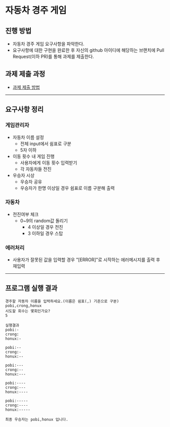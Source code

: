 # 자동차 경주 게임
## 진행 방법
* 자동차 경주 게임 요구사항을 파악한다.
* 요구사항에 대한 구현을 완료한 후 자신의 github 아이디에 해당하는 브랜치에 Pull Request(이하 PR)를 통해 과제를 제출한다.

## 과제 제출 과정
* [과제 제출 방법](https://github.com/next-step/nextstep-docs/tree/master/precourse)

---

## 요구사항 정리
    
### 게임관리자
* 자동차 이름 설정
    * 전체 input에서 쉼표로 구분
    * 5자 이하
* 이동 횟수 내 게임 진행
    * 사용자에게 이동 횟수 입력받기
    * 각 자동차들 전진
* 우승자 시상
    * 우승자 공유
    * 우승자가 한명 이상일 경우 쉼표로 이름 구분해 출력
    
### 자동차
* 전진여부 체크
    * 0~9의 random값 돌리기
        * 4 이상일 경우 전진
        * 3 이하일 경우 스탑
  
### 에러처리
* 사용자가 잘못된 값을 입력할 경우 "[ERROR]"로 시작하는 에러메시지를 출력 후 재입력
    
---

## 프로그램 실행 결과
```
경주할 자동차 이름을 입력하세요.(이름은 쉼표(,) 기준으로 구분)
pobi,crong,honux
시도할 회수는 몇회인가요?
5

실행결과
pobi:-
crong:
honux:-

pobi:--
crong:-
honux:--

pobi:---
crong:--
honux:---

pobi:----
crong:---
honux:----

pobi:-----
crong:----
honux:-----

최종 우승자는 pobi,honux 입니다.
```
